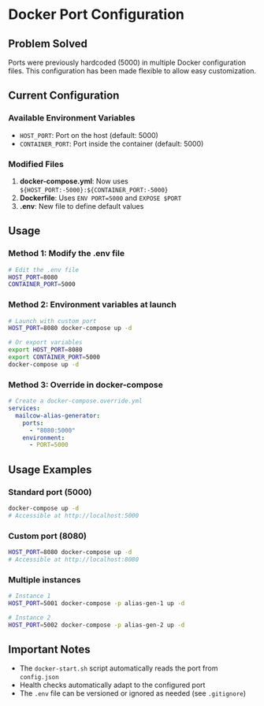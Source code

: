 # Docker Port Configuration

## Problem Solved

Ports were previously hardcoded (5000) in multiple Docker configuration files. This configuration has been made flexible to allow easy customization.

## Current Configuration

### Available Environment Variables

- `HOST_PORT`: Port on the host (default: 5000)
- `CONTAINER_PORT`: Port inside the container (default: 5000)

### Modified Files

1. **docker-compose.yml**: Now uses `${HOST_PORT:-5000}:${CONTAINER_PORT:-5000}`
2. **Dockerfile**: Uses `ENV PORT=5000` and `EXPOSE $PORT`
3. **.env**: New file to define default values

## Usage

### Method 1: Modify the .env file

```bash
# Edit the .env file
HOST_PORT=8080
CONTAINER_PORT=5000
```

### Method 2: Environment variables at launch

```bash
# Launch with custom port
HOST_PORT=8080 docker-compose up -d

# Or export variables
export HOST_PORT=8080
export CONTAINER_PORT=5000
docker-compose up -d
```

### Method 3: Override in docker-compose

```yaml
# Create a docker-compose.override.yml
services:
  mailcow-alias-generator:
    ports:
      - "8080:5000"
    environment:
      - PORT=5000
```

## Usage Examples

### Standard port (5000)
```bash
docker-compose up -d
# Accessible at http://localhost:5000
```

### Custom port (8080)
```bash
HOST_PORT=8080 docker-compose up -d
# Accessible at http://localhost:8080
```

### Multiple instances
```bash
# Instance 1
HOST_PORT=5001 docker-compose -p alias-gen-1 up -d

# Instance 2
HOST_PORT=5002 docker-compose -p alias-gen-2 up -d
```

## Important Notes

- The `docker-start.sh` script automatically reads the port from `config.json`
- Health checks automatically adapt to the configured port
- The `.env` file can be versioned or ignored as needed (see `.gitignore`)